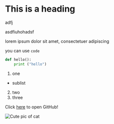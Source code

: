 # This is a heading

adfj

asdfiuhohadsf
 
lorem ipsum dolor sit amet, consectetuer adipiscing

you can use `code`  

```py
def hello():
    print ("hello")
```

1. one
- sublist 
2. two
3. three


Click [here](https://github.com/) to open GitHub!


![Cute pic of cat](https://placekitten.com/200)